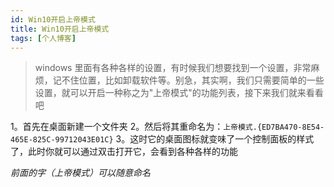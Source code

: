 ```yaml
---
id: Win10开启上帝模式
title: Win10开启上帝模式
tags: [个人博客]
---
```



> windows 里面有各种各样的设置，有时候我们想要找到一个设置，非常麻烦，记不住位置，比如卸载软件等。别急，其实啊，我们只需要简单的一些设置，就可以开启一种称之为"上帝模式"的功能列表，接下来我们就来看看吧

1。首先在桌面新建一个文件夹
2。然后将其重命名为：`上帝模式.{ED7BA470-8E54-465E-825C-99712043E01C}`
3。这时它的桌面图标就变味了一个控制面板的样式了，此时你就可以通过双击打开它，会看到各种各样的功能

*前面的字（上帝模式）可以随意命名*
